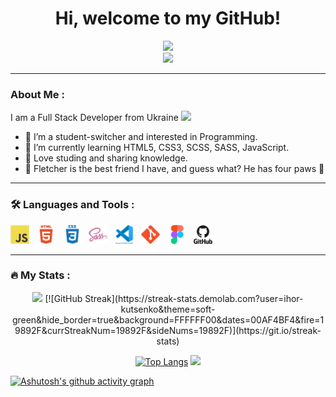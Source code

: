 ### <!-- greeting  -->
<h1 align="center">
  Hi, welcome to my GitHub!
  
</h1>


<div id="header" align="center">
  <img src="https://media.giphy.com/media/fgLPuyyoxzl3166xGo/giphy-downsized-large.gif" width="100"/>
</div>

<!-- views counter -->
<div align="center">
<a href="https://u8views.com/github/ihor-kutsenko"><img src="https://u8views.com/api/v1/github/profiles/96702664/views/day-week-month-total-count.svg"></a>
</div>



---

<!-- hero -->

### About Me :

I am a Full Stack Developer from Ukraine <img src="https://media.giphy.com/media/GVdqiRZjAcYumSkCbT/giphy.gif" width="25">


- :open_book: I’m a student-switcher and interested in Programming.
- :open_book: I’m currently learning HTML5, CSS3, SCSS, SASS, JavaScript.
- :open_book: Love studing and sharing knowledge.
- :open_book: Fletcher is the best friend I have, and guess what? He has four paws :paw_prints:
<!-- - :email: How to reach me: [![Linkedin Badge](https://img.shields.io/badge/-Linkedin-blue?style=flat&logo=Linkedin&logoColor=white)]() -->

---

### :hammer_and_wrench: Languages and Tools :

<div>
  <!-- <img src="https://github.com/devicons/devicon/blob/master/icons/react/react-original-wordmark.svg" title="React" alt="React" width="30" height="30"/>&nbsp;&nbsp; -->
   <img src="https://github.com/devicons/devicon/blob/master/icons/javascript/javascript-original.svg" title="JavaScript" alt="JavaScript" width="30" height="30"/>&nbsp;&nbsp;
  <img src="https://github.com/devicons/devicon/blob/master/icons/html5/html5-plain-wordmark.svg" title="HTML5" alt="HTML" width="30" height="30"/>&nbsp;&nbsp;
  <img src="https://github.com/devicons/devicon/blob/master/icons/css3/css3-plain-wordmark.svg"  title="CSS3" alt="CSS" width="30" height="30"/>&nbsp;&nbsp;
 <img src="https://github.com/devicons/devicon/blob/master/icons/sass/sass-original.svg"  title="sass" alt="sass" width="30" height="30"/>&nbsp;&nbsp;
  <img src="https://github.com/devicons/devicon/blob/master/icons/vscode/vscode-original-wordmark.svg" title="vscode" alt="vscode" width="30" height="30"/>&nbsp;&nbsp;
  <img src="https://github.com/devicons/devicon/blob/master/icons/git/git-plain.svg" title="Git" **alt="Git" width="30" height="30"/>&nbsp;&nbsp;
  <img src="https://github.com/devicons/devicon/blob/master/icons/figma/figma-original.svg"  title="figma" alt="figma" width="30" height="30"/>&nbsp;&nbsp;
    <img src="https://github.com/devicons/devicon/blob/master/icons/github/github-original-wordmark.svg" title="github" **alt="github" width="30" height="30"/>&nbsp;&nbsp;
</div>

---

### :fire: My Stats :

<div align="center"> 
 <img height="150em" src="https://streak-stats.demolab.com?user=ihor-kutsenko&theme=soft-green&hide_border=true&background=FFFFFF00&dates=00AF4BF4&fire=19892F&currStreakNum=19892F&sideNums=19892F"/>
 [![GitHub Streak](https://streak-stats.demolab.com?user=ihor-kutsenko&theme=soft-green&hide_border=true&background=FFFFFF00&dates=00AF4BF4&fire=19892F&currStreakNum=19892F&sideNums=19892F)](https://git.io/streak-stats) 

 [![Top Langs](https://github-readme-stats.vercel.app/api/top-langs/?username=ihor-kutsenko&langs_count=8&layout=compact&theme=transparent)](https://github.com/anuraghazra/github-readme-stats) 
 <img height="150em" src="https://github-readme-stats.vercel.app/api/top-langs/?username=ihor-kutsenko&layout=compact&langs_count=7&theme=transparent"/> 
</div>

[![Ashutosh's github activity graph](https://github-readme-activity-graph.vercel.app/graph?username=ihor-kutsenko&bg_color=000000&color=ffffff&line=2eb830&point=05ff22&area=true&hide_border=true)](https://github.com/ashutosh00710/github-readme-activity-graph)

<!-- ### Snake eating my contribution graph -->
<!-- ![github contribution grid snake animation](https://raw.githubusercontent.com/ihor-kutsenko/ihor-kutsenko/output/github-contribution-grid-snake-dark.svg#gh-dark-mode-only) -->
<!-- ![github contribution grid snake animation](https://raw.githubusercontent.com/ihor-kutsenko/ihor-kutsenko/output/github-contribution-grid-snake.svg#gh-light-mode-only) -->

<!--
**ihor-kutsenko/ihor-kutsenko** is a ✨ _special_ ✨ repository because its `README.md` (this file) appears on your GitHub profile.


-->
